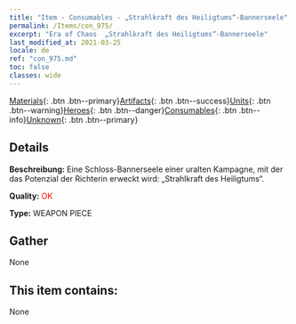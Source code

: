 ```yaml
---
title: "Item - Consumables - „Strahlkraft des Heiligtums“-Bannerseele"
permalink: /Items/con_975/
excerpt: "Era of Chaos  „Strahlkraft des Heiligtums“-Bannerseele"
last_modified_at: 2021-03-25
locale: de
ref: "con_975.md"
toc: false
classes: wide
---
```

 [Materials](/de/Items/){: .btn .btn--primary}[Artifacts](/de/Items/Artifacts/){: .btn .btn--success}[Units](/de/Items/Units/){: .btn .btn--warning}[Heroes](/de/Items/Heroes/){: .btn .btn--danger}[Consumables](/de/Items/Consumables/){: .btn .btn--info}[Unknown](/de/Items/Unknown/){: .btn .btn--primary}

## Details
 **Beschreibung:** Eine Schloss-Bannerseele einer uralten Kampagne, mit der das Potenzial der Richterin erweckt wird: „Strahlkraft des Heiligtums“.

 **Quality:** <span style="color: #FF0000">OK</span>

 **Type:** WEAPON PIECE

## Gather

  None

## This item contains:

  None

